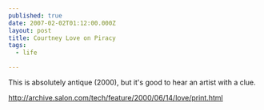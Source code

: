```yaml
---
published: true
date: 2007-02-02T01:12:00.000Z
layout: post
title: Courtney Love on Piracy
tags: 
  - life

---
```


This is absolutely antique (2000), but it's good to hear an artist with a clue.

<http://archive.salon.com/tech/feature/2000/06/14/love/print.html>
